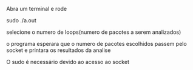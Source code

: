 Abra um terminal e rode

sudo ./a.out

selecione o numero de loops(numero de pacotes a serem analizados)

o programa esperara que o numero de pacotes escolhidos passem pelo socket e printara os resultados da analise

O sudo é necessário devido ao acesso ao socket

